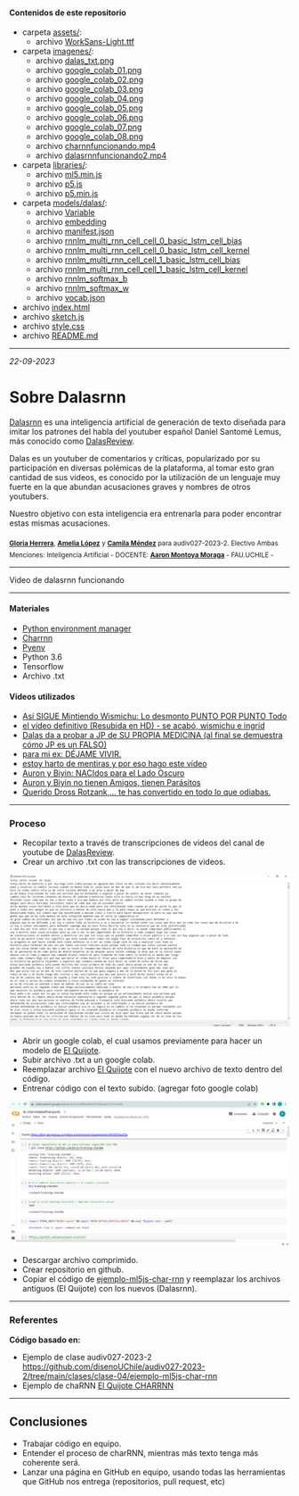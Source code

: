 #### Contenidos de este repositorio

* carpeta [assets/](/assets/):
   * archivo [WorkSans-Light.ttf](/assests/WorkSans-Light.ttf)
* carpeta [imagenes/](imagenes/):
   * archivo [dalas_txt.png](/imagenes/dalas_txt.png)
   * archivo [google_colab_01.png](/imagenes/google_colab_01.png)
   * archivo [google_colab_02.png](/imagenes/google_colab_02.png)
   * archivo [google_colab_03.png](/imagenes/google_colab_03.png)
   * archivo [google_colab_04.png](/imagenes/google_colab_04.png)
   * archivo [google_colab_05.png](/imagenes/google_colab_05.png)
   * archivo [google_colab_06.png](/imagenes/google_colab_06.png)
   * archivo [google_colab_07.png](/imagenes/google_colab_07.png)
   * archivo [google_colab_08.png](/imagenes/google_colab_08.png)
   * archivo [charnnfuncionando.mp4](/imagenes/charnnfuncionando.mp4)
   * archivo [dalasrnnfuncionando2.mp4](/imagenes/dalasrnnfuncionando2.mp4)
* carpeta [libraries/](/libraries):
   * archivo [ml5.min.js](/libraries/ml5.min.js)
   * archivo [p5.js](/libraries/p5.js)
   * archivo [p5.min.js](/libraries/p5.min.js)
* carpeta [models/dalas/](/models/dalas):
   * archivo [Variable](/models/dalas/Variable)
   * archivo [embedding](/models/dalas/embedding)
   * archivo [manifest.json](/models/dalas/manifest.json)
   * archivo [rnnlm_multi_rnn_cell_cell_0_basic_lstm_cell_bias](/models/dalas/rnnlm_multi_rnn_cell_cell_0_basic_lstm_cell_bias)
   * archivo [rnnlm_multi_rnn_cell_cell_0_basic_lstm_cell_kernel](/models/dalas/rnnlm_multi_rnn_cell_cell_0_basic_lstm_cell_kernel)
   * archivo [rnnlm_multi_rnn_cell_cell_1_basic_lstm_cell_bias](/models/dalas/rnnlm_multi_rnn_cell_cell_1_basic_lstm_cell_bias)
   * archivo [rnnlm_multi_rnn_cell_cell_1_basic_lstm_cell_kernel](/models/dalas/rnnlm_multi_rnn_cell_cell_1_basic_lstm_cell_kernel)
   * archivo [rnnlm_softmax_b](/models/dalas/rnnlm_softmax_b)
   * archivo [rnnlm_softmax_w](/models/dalas/rnnlm_softmax_w)
   * archivo [vocab.json](/models/dalas/vocab.json)
* archivo [index.html](index.html)
* archivo [sketch.js](sketch.js)
* archivo [style.css](style.css)
* archivo [README.md](README.md)

____


_22-09-2023_

# Sobre Dalasrnn

[Dalasrnn](https://gloriaherrera.github.io/dalasrnn/) es una inteligencia artificial de generación de texto diseñada para imitar los patrones del habla del youtuber español Daniel Santomé Lemus, más conocido como [DalasReview](https://www.youtube.com/@DalasReview/featured). 

Dalas es un youtuber de comentarios y críticas, popularizado por su participación en diversas polémicas de la plataforma, al tomar esto gran cantidad de sus videos, es conocido por la utilización de un lenguaje muy fuerte en la que abundan acusaciones graves y nombres de otros youtubers.

Nuestro objetivo con esta inteligencia era entrenarla para poder encontrar estas mismas acusaciones.

<sub> [**Gloria Herrera**](https://github.com/gloriaherrera), [**Amelia López**](https://github.com/Ax0lMar) y [**Camila Méndez**](https://github.com/camilamendezm) para audiv027-2023-2. Electivo Ambas Menciones: Inteligencia Artificial - DOCENTE: [**Aaron Montoya Moraga**](https://github.com/montoyamoraga) - FAU.UCHILE -  </sub>

____

Video de dalasrnn funcionando

____

#### Materiales

* [Python environment manager](https://blog.devgenius.io/python-environment-management-d920f20ea53e)
* [Charrnn](https://github.com/ml5js/training-charRNN)
* [Pyenv](https://github.com/pyenv/pyenv-installer)
* Python 3.6
* Tensorflow
* Archivo .txt

#### Videos utilizados

* [Así SIGUE Mintiendo Wismichu: Lo desmonto PUNTO POR PUNTO Todo](https://www.youtube.com/watch?v=lhbBwKW0Sw4)
* [el vídeo definitivo (Resubida en HD) - se acabó, wismichu e ingrid](https://www.youtube.com/watch?v=htMr2QgQv9Q&t=1s)
* [Dalas da a probar a JP de SU PROPIA MEDICINA (al final se demuestra cómo JP es un FALSO)](https://www.youtube.com/watch?v=f2hm_M5Mb4M)
* [para mi ex: DÉJAME VIVIR.](https://www.youtube.com/watch?v=Ig0Kn2esAg4)
* [estoy harto de mentiras y por eso hago este vídeo](https://www.youtube.com/watch?v=Y-qOt6KinYo&t=207s)
* [Auron y Biyin: NACIdos para el Lado Oscuro](https://www.youtube.com/watch?v=-dsy2p2QZDk&t=3580s)
* [Auron y Biyin no tienen Amigos, tienen Parásitos](https://www.youtube.com/watch?v=J4d3nET3Gew)
* [Querido Dross Rotzank,... te has convertido en todo lo que odiabas.](https://www.youtube.com/watch?v=UQLhROlG82I)

____

### Proceso

* Recopilar texto a través de transcripciones de videos del canal de youtube de [DalasReview](https://www.youtube.com/@DalasReview/featured).
* Crear un archivo .txt con las transcripciones de videos.

![dalas_txt](imagenes/dalas_txt.png)
  
* Abrir un google colab, el cual usamos previamente para hacer un modelo de [El Quijote](https://github.com/disenoUChile/audiv027-2023-2/blob/main/clases/clase-02/2023_audiv027_char_rnn_quijote.ipynb).
* Subir archivo .txt a un google colab.
* Reemplazar archivo [El Quijote](https://github.com/disenoUChile/audiv027-2023-2/blob/main/clases/clase-02/2023_audiv027_char_rnn_quijote.ipynb) con el nuevo archivo de texto dentro del código.
* Entrenar código con el texto subido. (agregar foto google colab)

![google_colab_01](imagenes/google_colab_01.png)

* Descargar archivo comprimido.
* Crear repositorio en github.
* Copiar el código de [ejemplo-ml5js-char-rnn](https://github.com/camilamendezm/audiv027-2023-2/tree/main/clases/clase-04/ejemplo-ml5js-char-rnn) y reemplazar los archivos antiguos (El Quijote) con los nuevos (Dalasrnn).

____

### Referentes

**Código basado en:**
* Ejemplo de clase audiv027-2023-2
    https://github.com/disenoUChile/audiv027-2023-2/tree/main/clases/clase-04/ejemplo-ml5js-char-rnn
* Ejemplo de chaRNN
    [El Quijote CHARRNN](https://github.com/disenoUChile/audiv027-2023-2/blob/main/clases/clase-02/2023_audiv027_char_rnn_quijote.ipynb)

____

## Conclusiones

* Trabajar código en equipo.
* Entender el proceso de charRNN, mientras más texto tenga más coherente será.
* Lanzar una página en GitHub en equipo, usando todas las herramientas que GitHub nos entrega (repositorios, pull request, etc)







